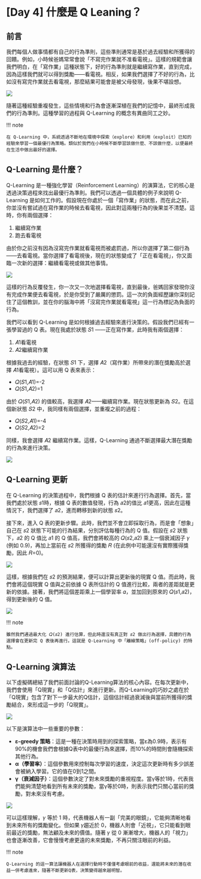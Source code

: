 # [Day 4] 什麼是 Q Leaning？


## 前言
我們每個人做事情都有自己的行為準則，這些準則通常是基於過去經驗和所獲得的回饋。例如，小時候爸媽常常會說「不寫完作業就不准看電視」。這樣的規範會讓我們明白，在「寫作業」這種狀態下，好的行為準則就是繼續寫作業，直到完成，因為這樣我們就可以得到獎勵——看電視。相反，如果我們選擇了不好的行為，比如沒有寫完作業就去看電視，那麼結果可能會是被父母發現，後果不堪設想。

![](https://i.imgur.com/w7JeF5w.png)

隨著這種經驗重複發生，這些情境和行為會逐漸深植在我們的記憶中，最終形成我們的行為準則。這種學習的過程與 Q-Learning 的概念有異曲同工之妙。

!!! note

    在 Q-Learning 中，系統透過不斷地在環境中探索（explore）和利用（exploit）已知的經驗來學習一個最優行為策略。類似於我們在小時候不斷學習該做什麼、不該做什麼，以便最終在生活中做出最好的選擇。

## Q-Learning 是什麼？
Q-Learning 是一種強化學習（Reinforcement Learning）的演算法，它的核心是透過決策過程來找出最優行為準則。我們可以透過一個具體的例子來說明 Q-Learning 是如何工作的。假設現在你處於一個「寫作業」的狀態，而在此之前，你並沒有嘗試過在寫作業的時候去看電視，因此對這兩種行為的後果並不清楚。這時，你有兩個選擇：

1. 繼續寫作業
2. 跑去看電視

由於你之前沒有因為沒寫完作業就看電視而被處罰過，所以你選擇了第二個行為——去看電視。當你選擇了看電視後，現在的狀態變成了「正在看電視」，你又面臨一次新的選擇：繼續看電視或做其他事情。

![](https://i.imgur.com/ZtJgeNk.png)

這樣的行為反覆發生，你一次又一次地選擇看電視，直到最後，爸媽回家發現你沒有完成作業便去看電視，於是你受到了嚴厲的懲罰。這一次的負面經歷讓你深刻記住了這個教訓，並在你的腦海中將「沒寫完作業就看電視」這一行為標記為負面的行為。


我們可以看到 Q-Learning 是如何根據過去經驗來進行決策的。假設我們已經有一張學習過的 Q 表。現在我處於狀態 𝑆1 ——正在寫作業，此時我有兩個選擇：

1. 𝐴1看電視
2. 𝐴2繼續寫作業

根據我過去的經驗，在狀態 𝑆1 下，選擇 𝐴2（寫作業）所帶來的潛在獎勵高於選擇 𝐴1看電視）。這可以用 Q 表來表示：

- 𝑄(𝑆1,𝐴1)=-2
- 𝑄(𝑆1,𝐴2)=1

由於 𝑄(𝑆1,𝐴2) 的值較高，我選擇 𝐴2——繼續寫作業。現在狀態更新為 𝑆2。在這個新狀態 𝑆2 中，我同樣有兩個選擇，並重複之前的過程：

- 𝑄(𝑆2,𝐴1)=-4
- 𝑄(𝑆2,𝐴2)=2

同樣，我會選擇 𝐴2 繼續寫作業。這樣，Q-Learning 通過不斷選擇最大潛在獎勵的行為來進行決策。

![](https://i.imgur.com/H8EWzXn.png)


## Q-Learning 更新
在 Q-Learning 的決策過程中，我們根據 Q 表的估計來進行行為選擇。首先，當我們處於狀態 𝑠1時，根據 Q 表的數值發現，行為 𝑎2的值比 𝑎1更高，因此在這種情況下，我們選擇了 𝑎2，進而轉移到新的狀態 𝑠2。

接下來，進入 Q 表的更新步驟。此時，我們並不會立即採取行為，而是會「想象」自己在 𝑠2 狀態下可能的行為結果，分別評估每種行為的 Q 值。假設在 𝑠2 狀態下，𝑎2 的 Q 值比 𝑎1 的 Q 值高，我們會將較高的 𝑄(𝑠2,𝑎2) 乘上一個衰減因子 𝛾 (例如 0.9)，再加上當前在 𝑠2 所獲得的獎勵 𝑅 (在此例中可能還沒有實際獲得獎勵，因此 𝑅=0)。

![](https://i.imgur.com/V8QvXKT.png)

這樣，根據我們在 𝑠2 的預測結果，便可以計算出更新後的現實 Q 值。而此時，我們會將這個現實 Q 值與之前依據 Q 表所估計的 Q 值進行比較，兩者的差距就是更新的依據。接著，我們將這個差距乘上一個學習率 𝛼，並加回到原來的 𝑄(𝑠1,𝑎2)，得到更新後的 Q 值。

![](https://i.imgur.com/YbePfTW.png)

!!! note

    雖然我們通過最大化 𝑄(𝑠2) 進行估算，但此時還沒有真正對 𝑠2 做出行為選擇，具體的行為選擇會在更新完 Q 表後再進行。這就是 Q-Learning 中「離線策略」(off-policy) 的特點。


## Q-Learning 演算法
以下虛擬碼總結了我們前面討論的Q-Learning算法的核心內容。在每次更新中，我們會使用「Q現實」和「Q估計」來進行更新。而Q-Learning的巧妙之處在於「Q現實」包含了對下一步最大的Q估計，這個估計經過衰減後與當前所獲得的獎勵結合，來形成這一步的「Q現實」。

![](https://i.imgur.com/pEdCUsD.png)

以下是演算法中一些重要的參數：

- **ε-greedy 策略**：這是一種在決策時用到的探索策略，當ε為0.9時，表示有90%的機會我們會根據Q表中的最優行為來選擇，而10%的時間則會隨機探索其他行為。
- **α（學習率）**：這個參數用來控制每次學習的速度，決定這次更新時有多少誤差會被納入學習。它的值在0到1之間。
- **γ（衰減因子）**：這個參數決定了對未來獎勵的重視程度。當γ等於1時，代表我們能夠清楚地看到所有未來的獎勵，當γ等於0時，則表示我們只關心當前的獎勵，對未來沒有考慮。

![](https://i.imgur.com/FTrH6Qz.png)

可以這樣理解，𝛾 等於 1 時，代表機器人有一副「完美的眼鏡」，它能夠清晰地看到未來所有的獎勵變化。但如果 𝛾趨近於 0，機器人則會「近視」，它只能看到眼前最近的獎勵，無法顧及未來的價值。隨著 
𝛾 從 0 漸漸增大，機器人的「視力」也會逐漸改善，它會慢慢考慮更遠的未來獎勵，不再只關注眼前的利益。

!!! note

    Q-Learning 的這一算法讓機器人在選擇行動時不僅僅考慮眼前的收益，還能將未來的潛在收益一併考慮進來，隨著不斷更新Q表，決策變得越來越明智。

